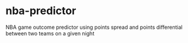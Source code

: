 # nba-predictor
NBA game outcome predictor using points spread and points differential between two teams on a given night

